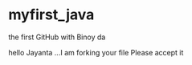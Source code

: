# myfirst_java
the first GitHub with Binoy da

hello Jayanta ...I am forking your file 
Please accept it 
